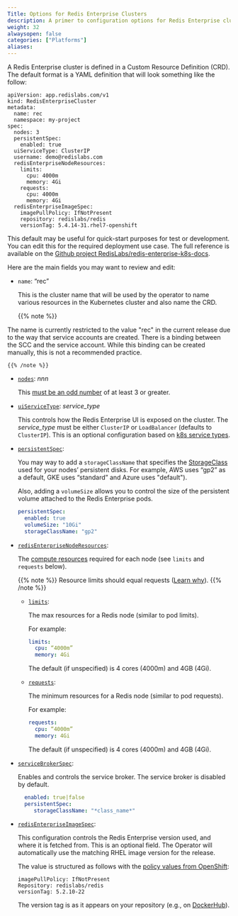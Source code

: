 ```yaml
---
Title: Options for Redis Enterprise Clusters
description: A primer to configuration options for Redis Enterprise cluster Custom Resource Definitions.
weight: 32
alwaysopen: false
categories: ["Platforms"]
aliases:
---
```


A Redis Enterprise cluster is defined in a Custom Resource Definition (CRD). The
default format is a YAML definition that will look something like the follow:

```text
apiVersion: app.redislabs.com/v1
kind: RedisEnterpriseCluster
metadata:
  name: rec
  namespace: my-project
spec:
  nodes: 3
  persistentSpec:
    enabled: true
  uiServiceType: ClusterIP
  username: demo@redislabs.com
  redisEnterpriseNodeResources:
    limits:
      cpu: 4000m
      memory: 4Gi
    requests:
      cpu: 4000m
      memory: 4Gi
  redisEnterpriseImageSpec:
    imagePullPolicy: IfNotPresent
    repository: redislabs/redis
    versionTag: 5.4.14-31.rhel7-openshift
```

This default may be useful for quick-start purposes for test or development. You
can edit this for the required deployment use case. The full reference is
available on the [Github project RedisLabs/redis-enterprise-k8s-docs](https://github.com/RedisLabs/redis-enterprise-k8s-docs).

Here are the main fields you may want to review and edit:

- `name`: “rec”

    This is the cluster name that will be used by the operator to name various
    resources in the Kubernetes cluster and also name the CRD.

    {{% note %}}

The name is currently restricted to the value "rec" in the current release due to the
way that service accounts are created. There is a binding between the SCC
and the service account. While this binding can be created manually, this is
not a recommended practice.

    {{% /note %}}

- [`nodes`](https://github.com/RedisLabs/redis-enterprise-k8s-docs/blob/master/docs/operator.md#redisenterpriseclusterspec): *nnn*

    This [must be an odd number](https://redislabs.com/redis-enterprise/technology/highly-available-redis/) of at least 3 or greater.
- [`uiServiceType`](https://github.com/RedisLabs/redis-enterprise-k8s-docs/blob/master/docs/operator.md#redisenterpriseclusterspec): *service_type*

    This controls how the Redis Enterprise UI is exposed on the cluster. The *service_type* must be either `ClusterIP` or `LoadBalancer` (defaults to `ClusterIP`). This is an optional configuration based on [k8s service types](https://kubernetes.io/docs/tutorials/kubernetes-basics/expose/expose-intro/).

- [`persistentSpec`](https://github.com/RedisLabs/redis-enterprise-k8s-docs/blob/master/docs/operator.md#persistentconfigurationspec):

    You may way to add a `storageClassName` that specifies the [StorageClass](https://kubernetes.io/docs/concepts/storage/storage-classes/) used for your nodes’ persistent disks. For example, AWS uses “gp2” as a default, GKE uses “standard” and Azure uses "default").

    Also, adding a `volumeSize` allows you to control the size of the persistent volume attached to the Redis Enterprise pods.

    ```yaml
    persistentSpec:
      enabled: true
      volumeSize: "10Gi"
      storageClassName: "gp2"    
    ```

- [`redisEnterpriseNodeResources`](https://github.com/RedisLabs/redis-enterprise-k8s-docs/blob/master/docs/operator.md#redisenterpriseclusterspec):

    The [compute resources](https://docs.openshift.com/enterprise/3.2/dev_guide/compute_resources.html#dev-compute-resources) required for each node (see `limits` and `requests` below).

    {{% note %}}
Resource limits should equal requests ([Learn why](https://github.com/RedisLabs/redis-enterprise-k8s-docs/blob/master/docs/topics.md#guaranteed-quality-of-service)).
    {{% /note %}}

    - [`limits`](https://github.com/RedisLabs/redis-enterprise-k8s-docs/blob/master/docs/operator.md#redisenterpriseclusterspec):

        The max resources for a Redis node (similar to pod limits).

        For example:
        ```yaml
        limits:
          cpu: “4000m”
          memory: 4Gi
        ```

        The default (if unspecified) is 4 cores (4000m) and 4GB (4Gi).

    - [`requests`](https://github.com/RedisLabs/redis-enterprise-k8s-docs/blob/master/docs/operator.md#redisenterpriseclusterspec):

        The minimum resources for a Redis node (similar to pod requests).

        For example:

        ```yaml
        requests:
          cpu: “4000m”
          memory: 4Gi
        ```

        The default (if unspecified) is 4 cores (4000m) and 4GB (4Gi).


- [`serviceBrokerSpec`](https://github.com/RedisLabs/redis-enterprise-k8s-docs/blob/master/docs/operator.md#servicebrokerspec):

    Enables and controls the service broker. The service broker is disabled by default.

    ```yaml
      enabled: true|false
      persistentSpec:
         storageClassName: "*class_name*"
    ```

- [`redisEnterpriseImageSpec`](https://github.com/RedisLabs/redis-enterprise-k8s-docs/blob/master/docs/operator.md#imagespec):

    This configuration controls the Redis Enterprise version used, and where it is fetched from. This is an optional field. The Operator will automatically use the matching RHEL image version for the release.

    The value is structured as follows with the [policy values from OpenShift](https://docs.openshift.com/enterprise/3.0/architecture/core_concepts/builds_and_image_streams.html#image-pull-policy):

    ```
    imagePullPolicy: IfNotPresent
    Repository: redislabs/redis
    versionTag: 5.2.10-22
    ```

    The version tag is as it appears on your repository (e.g., on [DockerHub](https://hub.docker.com/r/redislabs/redis/)).
